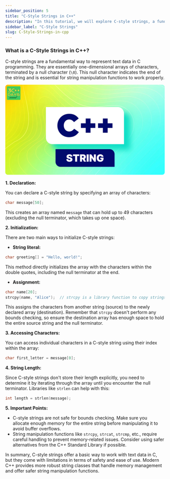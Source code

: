 ```yaml
---
sidebar_position: 5
title: "C-Style Strings in C++"
description: "In this tutorial, we will explore C-style strings, a fundamental building block for working with text data in C programming. C-style strings are essentially one-dimensional arrays of characters, terminated by a special null character (`\0`). This null character signifies the end of the string and is crucial for string manipulation functions to operate correctly."
sidebar_label: "C-Style Strings"
slug: C-Style-Strings-in-cpp
---
```


### What is a C-Style Strings in C++?
C-style strings are a fundamental way to represent text data in C programming. They are essentially one-dimensional arrays of characters, terminated by a null character (`\0`). This null character indicates the end of the string and is essential for string manipulation functions to work properly.


![C-Style-Strings](../../static/img/day-10/C-Style-String.png)


**1. Declaration:**

You can declare a C-style string by specifying an array of characters:

```c
char message[50];
```

This creates an array named `message` that can hold up to 49 characters (excluding the null terminator, which takes up one space).

**2. Initialization:**

There are two main ways to initialize C-style strings:

   - **String literal:**

   ```c
   char greeting[] = "Hello, world!";
   ```

   This method directly initializes the array with the characters within the double quotes, including the null terminator at the end.

   - **Assignment:**

   ```c
   char name[20];
   strcpy(name, "Alice");  // strcpy is a library function to copy strings (be cautious of buffer overflows)
   ```

   This assigns the characters from another string (source) to the newly declared array (destination). Remember that `strcpy` doesn't perform any bounds checking, so ensure the destination array has enough space to hold the entire source string and the null terminator.

**3. Accessing Characters:**

You can access individual characters in a C-style string using their index within the array:

```c
char first_letter = message[0];
```

**4. String Length:**

Since C-style strings don't store their length explicitly, you need to determine it by iterating through the array until you encounter the null terminator. Libraries like `strlen` can help with this:

```c
int length = strlen(message);
```

**5. Important Points:**

- C-style strings are not safe for bounds checking. Make sure you allocate enough memory for the entire string before manipulating it to avoid buffer overflows.
- String manipulation functions like `strcpy`, `strcat`, `strcmp`, etc., require careful handling to prevent memory-related issues. Consider using safer alternatives from the C++ Standard Library if possible.

In summary, C-style strings offer a basic way to work with text data in C, but they come with limitations in terms of safety and ease of use. Modern C++ provides more robust string classes that handle memory management and offer safer string manipulation functions.